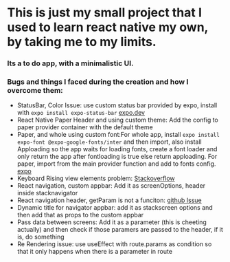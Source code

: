 # This is just my small project that I used to learn react native my own, by taking me to my limits.

### Its a to do app, with a minimalistic UI.

### Bugs and things I faced during the creation and how I overcome them:

- StatusBar, Color Issue: use custom status bar provided by expo, install with `expo install expo-status-bar` [expo.dev](https://docs.expo.dev/versions/latest/sdk/status-bar/#installation)
- React Native Paper Header and using custom theme: Add the config to paper provider container with the default theme
- Paper, and whole using custom font:For whole app, install `expo install expo-font @expo-google-fonts/inter` and then import, also install Apploading so the app waits for loading fonts, create a font loader and only return the app after fontloading is true else return apploading. For paper, import from the main provider function and add to fonts config. [expo](https://docs.expo.dev/guides/using-custom-fonts/)
- Keyboard Rising view elements problem: [Stackoverflow](https://stackoverflow.com/a/65749722/14303620)
- React navigation, custom appbar: Add it as screenOptions, header inside stacknavigator
- React navigation header, getParam is not a funciton: [github Issue](https://github.com/react-navigation/react-navigation/issues/6212)
- Dynamic title for navigator appbar: add it as stackscreen options and then add that as props to the custom appbar
- Pass data between screens: Add it as a parameter (this is cheeting actually) and then check if those paramers are passed to the header, if it is, do something
- Re Rendering issue: use useEffect with route.params as condition so that it only happens when there is a parameter in route
